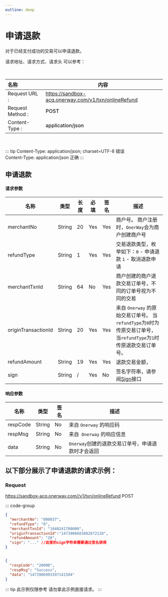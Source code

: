 ```yaml
---
outline: deep
---
```

<script setup>

    import {reactive, ref, watch, onMounted, unref } from 'vue'; 
import {requestGen, secret} from "./util/utils";
import CMExample from './components/CMExample.vue';
import CMNote from './components/CMNote.vue';
import CustomPopover from './components/element-ui/CustomPopover.vue'; 
import CustomTable from "./components/element-ui/CustomTable.vue";
import {TopRight, View} from "@element-plus/icons-vue";
import { ClickOutside as vClickOutside } from 'element-plus';

</script>

# 申请退款
对于已经支付成功的交易可以申请退款。


请求地址、请求方式、请求头 可以参考：


<br>

|   <div style="text-align: left;">名称</div>| 内容                                                          |
|----------------|---------------------------------------------------------------|
| Request URL :   | https://sandbox-acq.onerway.com/v1/txn/onlineRefund  |
| Request Method : | <div style="color:var(--vp-c-brand-1);font-weight:500;"> POST  </div>                                                       |
| Content-Type : | <div style="color:var(--vp-c-brand-1);font-weight:500;">application/json      </div>                                       |

<br>

<div class="alertbox3">

::: tip  Content-Type: application/json; charset=UTF-8 错误   <br>Content-Type: application/json 正确 
:::

</div>


## 申请退款


<div class="custom-table bordered-table">

#### 请求参数
| 名称                  | 类型     | 长度 | 必填  | 签名  | 描述                                                                             |
|---------------------|--------|----|-----|-----|--------------------------------------------------------------------------------|
| merchantNo          | String | 20 | Yes | Yes | 商户号。 商户注册时，`OnerWay`会为商户创建商户号                                                  |
| refundType          | String | 1  | Yes | Yes | 交易退款类型，枚举如下：`0` - 申请退款 `1` - 取消退款申请                                            |
| merchantTxnId       | String | 64 | No  | Yes | 商户创建的商户退款交易订单号，不同的订单号视为不同的交易                                                   |
| originTransactionId | String | 20 | Yes | Yes | 来自 `Onerway` 的原始交易订单号。 当`refundType`为`0`时为传原交易订单号，当`refundType`为`1`时传原退款交易订单号。 |
| refundAmount        | String | 19 | Yes | Yes | 退款交易金额，<CMNote data="该金额的币种应与原交易时发送的订单币种对应"></CMNote>                          |
| sign                | String | /  | Yes | No  | 签名字符串，请参阅[Sign](./sign)接口                                                      |

</div>

#### 响应参数

<div class="custom-table bordered-table">

| 名称       | 类型     | 签名 | 描述                            |
|----------|--------|----|-------------------------------|
| respCode | String | No | 来自 `Onerway` 的响应码             |
| respMsg  | String | No | 来自` Onerway` 的响应信息            |
| data     | String | No | `Onerway`创建的退款交易订单号，申请退款时才会返回 |

</div>


## 以下部分展示了申请退款的请求示例：

### Request

https://sandbox-acq.onerway.com//v1/txn/onlineRefund <Badge type="tip">POST</Badge>


::: code-group

```json [请求参数]
{
  "merchantNo": "800037",
  "refundType": "0",
  "merchantTxnId": "1640241780000",
  "originTransactionId":"1473906683882672128",
  "refundAmount": "20",
  "sign": "..." //这里的sign字符串需要通过签名获得
}


```

```json  [响应参数]

{
  "respCode": "20000",
  "respMsg": "Success",
  "data": "1473906993397141504"
}

```

<div class="alertbox4">

::: tip 此示例仅限参考 请勿拿此示例直接请求。
:::

</div>

